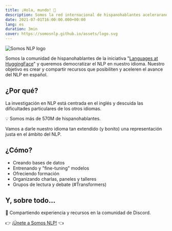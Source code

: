 ```yaml
---
title: ¡Hola, mundo! 🤗
description: Somos la red internacional de hispanohablantes acelerarando el avance del NLP en español.
date: 2021-07-01T16:00:00.000+00:00
lang: es
duration: 3min
cover: https://somosnlp.github.io/assets/logo.svg
---
```


<div class="flex justify-center">
    <img alt="Somos NLP logo" src="https://somosnlp.github.io/assets/logo.svg" />
</div>

Somos la comunidad de hispanohablantes de la iniciativa "[Languages at HuggingFace](https://huggingface.co/)" y queremos democratizar el NLP en nuestro idioma. Nuestro objetivo es crear y compartir recursos que posibiliten y aceleren el avance del NLP en español.

## ¿Por qué?

La investigación en NLP está centrada en el inglés y descuida las dificultades particulares de los otros idiomas.

💡 Somos más de 570M de hispanohablantes.

Vamos a darle nuestro idioma tan extendido (y bonito) una representación justa en el ámbito del NLP.

## ¿Cómo?

* Creando bases de datos
* Entrenando y "fine-tuning" modelos
* Ofreciendo formación
* Organizando charlas, paneles y talleres
* Grupos de lectura y debate (#Transformers)

## Y, sobre todo...

🚀 Compartiendo experiencia y recursos en la comunidad de Discord.

👉 [¡Únete a Somos NLP!](https://discord.gg/u2wWMHsc) 👈
